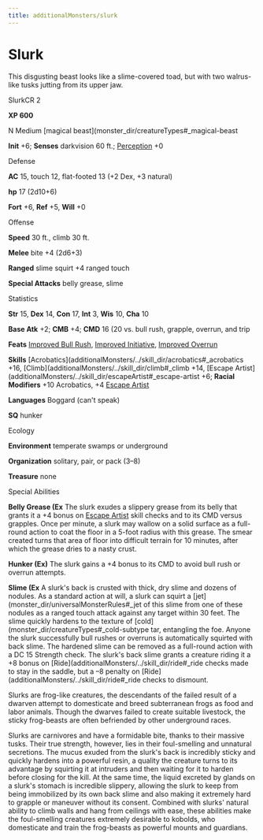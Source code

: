 ```yaml
---
title: additionalMonsters/slurk
---
```

# Slurk 

This disgusting beast looks like a slime-covered toad, but with two walrus-like tusks jutting from its upper jaw.

SlurkCR 2

**XP 600**

N Medium [magical beast](monster_dir/creatureTypes#_magical-beast

**Init** +6; **Senses** darkvision 60 ft.; [Perception](additionalMonsters/../skill_dir/perception#_perception) +0

Defense

**AC** 15, touch 12, flat-footed 13 (+2 Dex, +3 natural)

**hp** 17 (2d10+6)

**Fort** +6, **Ref** +5, **Will** +0

Offense

**Speed** 30 ft., climb 30 ft.

**Melee** bite +4 (2d6+3)

**Ranged** slime squirt +4 ranged touch

**Special Attacks** belly grease, slime

Statistics

**Str** 15, **Dex** 14, **Con** 17, **Int** 3, **Wis** 10, **Cha** 10

**Base Atk** +2; **CMB** +4; **CMD** 16 (20 vs. bull rush, grapple, overrun, and trip

**Feats** [Improved Bull Rush](additionalMonsters/../feats#_improved-bull-rush), [Improved Initiative](additionalMonsters/../feats#_improved-initiative), [Improved Overrun](additionalMonsters/../feats#_improved-overrun)

**Skills** [Acrobatics](additionalMonsters/../skill_dir/acrobatics#_acrobatics +16, [Climb](additionalMonsters/../skill_dir/climb#_climb +14, [Escape Artist](additionalMonsters/../skill_dir/escapeArtist#_escape-artist +6; **Racial Modifiers** +10 Acrobatics, +4 [Escape Artist](additionalMonsters/../skill_dir/escapeArtist#_escape-artist)

**Languages** Boggard (can't speak)

**SQ** hunker

Ecology

**Environment** temperate swamps or underground

**Organization** solitary, pair, or pack (3–8)

**Treasure** none

Special Abilities

**Belly Grease (Ex** The slurk exudes a slippery grease from its belly that grants it a +4 bonus on [Escape Artist](additionalMonsters/../skill_dir/escapeArtist#_escape-artist) skill checks and to its CMD versus grapples. Once per minute, a slurk may wallow on a solid surface as a full-round action to coat the floor in a 5-foot radius with this grease. The smear created turns that area of floor into difficult terrain for 10 minutes, after which the grease dries to a nasty crust.

**Hunker (Ex)** The slurk gains a +4 bonus to its CMD to avoid bull rush or overrun attempts.

**Slime (Ex** A slurk's back is crusted with thick, dry slime and dozens of nodules. As a standard action at will, a slurk can squirt a [jet](monster_dir/universalMonsterRules#_jet of this slime from one of these nodules as a ranged touch attack against any target within 30 feet. The slime quickly hardens to the texture of [cold](monster_dir/creatureTypes#_cold-subtype tar, entangling the foe. Anyone the slurk successfully bull rushes or overruns is automatically squirted with back slime. The hardened slime can be removed as a full-round action with a DC 15 Strength check. The slurk's back slime grants a creature riding it a +8 bonus on [Ride](additionalMonsters/../skill_dir/ride#_ride checks made to stay in the saddle, but a –8 penalty on [Ride](additionalMonsters/../skill_dir/ride#_ride checks to dismount.

Slurks are frog-like creatures, the descendants of the failed result of a dwarven attempt to domesticate and breed subterranean frogs as food and labor animals. Though the dwarves failed to create suitable livestock, the sticky frog-beasts are often befriended by other underground races.

Slurks are carnivores and have a formidable bite, thanks to their massive tusks. Their true strength, however, lies in their foul-smelling and unnatural secretions. The mucus exuded from the slurk's back is incredibly sticky and quickly hardens into a powerful resin, a quality the creature turns to its advantage by squirting it at intruders and then waiting for it to harden before closing for the kill. At the same time, the liquid excreted by glands on a slurk's stomach is incredible slippery, allowing the slurk to keep from being immobilized by its own back slime and also making it extremely hard to grapple or maneuver without its consent. Combined with slurks' natural ability to climb walls and hang from ceilings with ease, these abilities make the foul-smelling creatures extremely desirable to kobolds, who domesticate and train the frog-beasts as powerful mounts and guardians.

